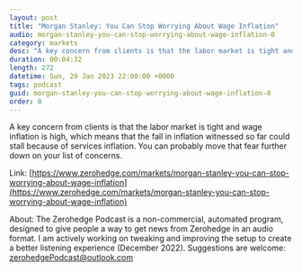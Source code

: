 ```yaml
---
layout: post
title: "Morgan Stanley: You Can Stop Worrying About Wage Inflation"
audio: morgan-stanley-you-can-stop-worrying-about-wage-inflation-0
category: markets
desc: "A key concern from clients is that the labor market is tight and wage inflation is high, which means that the fall in inflation witnessed so far could stall because of services inflation. You can probably move that fear further down on your list of concerns."
duration: 00:04:32
length: 272
datetime: Sun, 29 Jan 2023 22:00:00 +0000
tags: podcast
guid: morgan-stanley-you-can-stop-worrying-about-wage-inflation-0
order: 0
---
```

A key concern from clients is that the labor market is tight and wage inflation is high, which means that the fall in inflation witnessed so far could stall because of services inflation. You can probably move that fear further down on your list of concerns.

Link: [https://www.zerohedge.com/markets/morgan-stanley-you-can-stop-worrying-about-wage-inflation](https://www.zerohedge.com/markets/morgan-stanley-you-can-stop-worrying-about-wage-inflation)

About: The Zerohedge Podcast is a non-commercial, automated program, designed to give people a way to get news from Zerohedge in an audio format.  I am actively working on tweaking and improving the setup to create a better listening experience (December 2022).  Suggestions are welcome: [zerohedgePodcast@outlook.com](mailto:zerohedgePodcast@outlook.com)